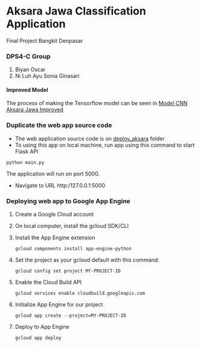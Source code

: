 # Aksara Jawa Classification Application
Final Project Bangkit Denpasar

### DPS4-C Group
1. Biyan Oscar
2. Ni Luh Ayu Sonia Ginasari

#### Improved Model
The process of making the Tensorflow model can be seen in [Model CNN Aksara Jawa Improved](aksara_DPS4C_CNN_Improved.ipynb)

### Duplicate the web app source code
- The web application source code is on [deploy_aksara](deploy_aksara/) folder
- To using this app on local machine, run app using this command to start Flask API
```
python main.py
```
The application will run on port 5000.

- Navigate to URL http:/127.0.0.1:5000


### Deploying web app to Google App Engine
1. Create a Google Cloud account

2. On local computer, install the gcloud SDK/CLI

3. Install the App Engine extension
    ```
    gcloud components install app-engine-python
    ```

4. Set the project as your gcloud default with this command:
    ```
    gcloud config set project MY-PROJECT-ID
    ```

5. Enable the Cloud Build API
    ```
    gcloud services enable cloudbuild.googleapis.com
    ```

6. Initialize App Engine for our project
    ```
    gcloud app create --project=MY-PROJECT-ID
    ```

7. Deploy to App Engine
    ```
    gcloud app deploy
    ```

